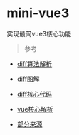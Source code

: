# mini-vue3
实现最简vue3核心功能


> 参考

- [diff算法解析](https://github.com/gdh51/LearnVueCode/blob/master/Vue3/LifeCycle(%E7%94%9F%E5%91%BD%E5%91%A8%E6%9C%9F)/Diff%E6%9B%B4%E6%96%B0%E7%AE%97%E6%B3%95/README.md)

- [diff图解](https://github.com/Mandy-cen/blog/blob/main/vue3/Vue3%20diff%E7%AE%97%E6%B3%95%E5%9B%BE%E8%A7%A3%E5%88%86%E6%9E%90/vue3%20diff%E7%AE%97%E6%B3%95%E8%A7%A3%E6%9E%90.md)

- [diff核心代码](https://github.com/amebyte/vue-diff/blob/main/vue-diff.js)

- [vue核心解析](https://github.com/lazyChan297/blog/tree/main/docs/analysis)

- [部分来源](https://github.com/XUBXUE/mini-vue)


